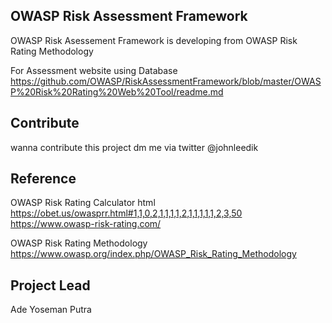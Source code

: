 ## OWASP Risk Assessment Framework 
OWASP Risk Asessement Framework is developing from OWASP Risk Rating Methodology

For Assessment website using Database https://github.com/OWASP/RiskAssessmentFramework/blob/master/OWASP%20Risk%20Rating%20Web%20Tool/readme.md

## Contribute
 wanna contribute this project dm me via twitter @johnleedik

 
## Reference
OWASP Risk Rating Calculator html
https://obet.us/owasprr.html#1,1,0,2,1,1,1,1,2,1,1,1,1,1,2,3,50
https://www.owasp-risk-rating.com/ 

OWASP Risk Rating Methodology
https://www.owasp.org/index.php/OWASP_Risk_Rating_Methodology

## Project Lead
Ade Yoseman Putra
